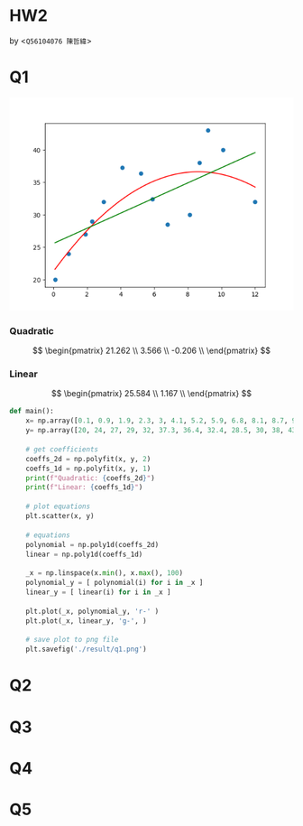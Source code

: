 # HW2
by <`Q56104076 陳哲緯`>
# Q1

![](./result/q1.png)

### Quadratic

$$
\begin{pmatrix}
21.262 \\
3.566 \\
-0.206 \\
\end{pmatrix}
$$

### Linear

$$
\begin{pmatrix}
25.584 \\
1.167  \\
\end{pmatrix}
$$

```python
def main():
    x= np.array([0.1, 0.9, 1.9, 2.3, 3, 4.1, 5.2, 5.9, 6.8, 8.1, 8.7, 9.2, 10.1,12])
    y= np.array([20, 24, 27, 29, 32, 37.3, 36.4, 32.4, 28.5, 30, 38, 43, 40, 32])

    # get coefficients
    coeffs_2d = np.polyfit(x, y, 2)
    coeffs_1d = np.polyfit(x, y, 1)
    print(f"Quadratic: {coeffs_2d}")
    print(f"Linear: {coeffs_1d}")
    
    # plot equations 
    plt.scatter(x, y)

    # equations
    polynomial = np.poly1d(coeffs_2d)
    linear = np.poly1d(coeffs_1d)

    _x = np.linspace(x.min(), x.max(), 100)
    polynomial_y = [ polynomial(i) for i in _x ]
    linear_y = [ linear(i) for i in _x ]

    plt.plot(_x, polynomial_y, 'r-' )
    plt.plot(_x, linear_y, 'g-', )

    # save plot to png file
    plt.savefig('./result/q1.png')

```

# Q2
# Q3
# Q4
# Q5